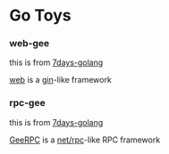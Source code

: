 # Go Toys

### web-gee
this is from [7days-golang](https://github.com/geektutu/7days-golang)

[web](https://geektutu.com/post/gee.html) is a [gin](https://github.com/gin-gonic/gin)-like framework

### rpc-gee
this is from [7days-golang](https://github.com/geektutu/7days-golang)

[GeeRPC](https://geektutu.com/post/geerpc.html) is a [net/rpc](https://github.com/golang/go/tree/master/src/net/rpc)-like RPC framework
